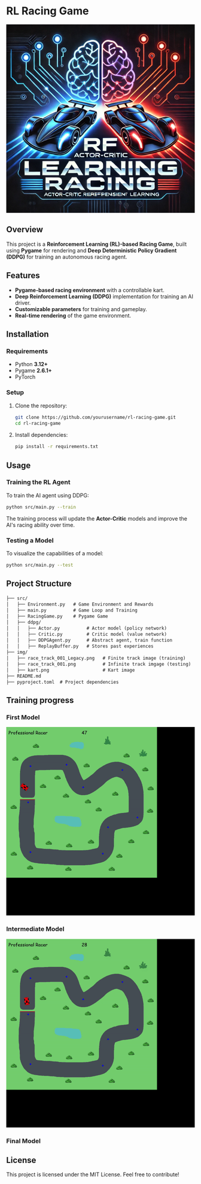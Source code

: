 # RL Racing Game

![RL Racing Game](src/img/logo.png)

## Overview
This project is a **Reinforcement Learning (RL)-based Racing Game**, built using **Pygame** for rendering and **Deep Deterministic Policy Gradient (DDPG)** for training an autonomous racing agent.

## Features
- **Pygame-based racing environment** with a controllable kart.
- **Deep Reinforcement Learning (DDPG)** implementation for training an AI driver.
- **Customizable parameters** for training and gameplay.
- **Real-time rendering** of the game environment.

## Installation
### Requirements
- Python **3.12+**
- Pygame **2.6.1+**
- PyTorch

### Setup
1. Clone the repository:
   ```sh
   git clone https://github.com/yourusername/rl-racing-game.git
   cd rl-racing-game
   ```
2. Install dependencies:
   ```sh
   pip install -r requirements.txt
   ```

## Usage
### Training the RL Agent
To train the AI agent using DDPG:
```sh
python src/main.py --train
```
The training process will update the **Actor-Critic** models and improve the AI's racing ability over time.

### Testing a Model
To visualize the capabilities of a model:
```sh
python src/main.py --test
```

## Project Structure
```
├── src/
│   ├── Environment.py   # Game Environment and Rewards
│   ├── main.py          # Game Loop and Training
│   ├── RacingGame.py    # Pygame Game
│   ├── ddpg/
│   │   ├── Actor.py          # Actor model (policy network)
│   │   ├── Critic.py         # Critic model (value network)
│   │   ├── DDPGAgent.py      # Abstract agent, train function
│   │   ├── ReplayBuffer.py   # Stores past experiences
├── img/
│   ├── race_track_001_Legacy.png   # Finite track image (training)
│   ├── race_track_001.png          # Infinite track imgage (testing)
│   ├── kart.png                    # Kart image
├── README.md
├── pyproject.toml  # Project dependencies
```

## Training progress
### First Model
![Demo](src/img/First_Model.gif)
### Intermediate Model
![Demo](src/img/Intermediate_Model.gif)
### Final Model


## License
This project is licensed under the MIT License. Feel free to contribute!


